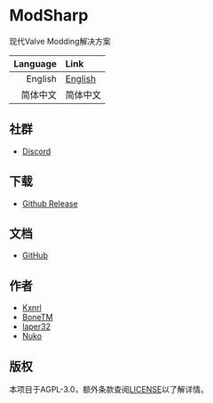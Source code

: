 # ModSharp

现代Valve Modding解决方案

| Language | Link |
|---:|:---|
| English | [English](./README.md) |
| 简体中文 | 简体中文 |

## 社群

- [Discord](https://discord.gg/wKarAjHm2G)

## 下载

- [Github Release](https://github.com/Kxnrl/modsharp-public/releases)

## 文档

- [GitHub](https://github.com/Kxnrl/modsharp-public/wiki)

## 作者

- [Kxnrl](https://github.com/Kxnrl)
- [BoneTM](https://github.com/BoneTM)
- [laper32](https://github.com/laper32)
- [Nuko](https://github.com/Nukoooo)

## 版权

本项目于AGPL-3.0，额外条款查阅[LICENSE](./LICENSE)以了解详情。
